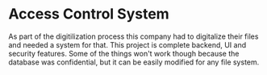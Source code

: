 # Access Control System

As part of the digitilization process this company had to digitalize their files and needed a system for that. This project is complete backend, UI and security features. Some of the things won't work though because the database was confidential, but it can be easily modified for any file system.
